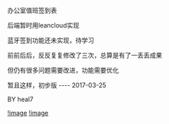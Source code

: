 办公室值班签到表

后端暂时用leancloud实现

蓝牙签到功能还未实现，待学习

前前后后，反反复复修改了三次，总算是有了一丢丢成果

但仍有很多问题需要改进，功能需要优化

暂且这样，初步版  ---- 2017-03-25 

BY heal7

[!image](https://github.com/heal7/OfficeDuty/raw/master/OfficeDuty/login.png)
[!image](https://github.com/heal7/OfficeDuty/raw/master/OfficeDuty/OfficeDuty.png)
